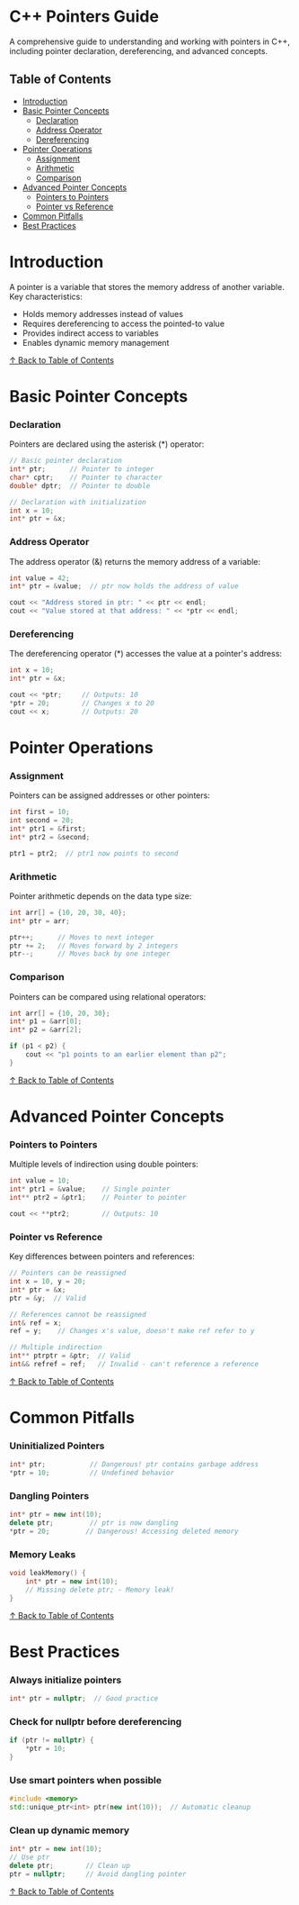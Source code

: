 # C++ Pointers Guide

A comprehensive guide to understanding and working with pointers in C++, including pointer declaration, dereferencing, and advanced concepts.

## Table of Contents
- [Introduction](#introduction)
- [Basic Pointer Concepts](#basic-pointer-concepts)
  - [Declaration](#declaration)
  - [Address Operator](#address-operator)
  - [Dereferencing](#dereferencing)
- [Pointer Operations](#pointer-operations)
  - [Assignment](#assignment)
  - [Arithmetic](#arithmetic)
  - [Comparison](#comparison)
- [Advanced Pointer Concepts](#advanced-pointer-concepts)
  - [Pointers to Pointers](#pointers-to-pointers)
  - [Pointer vs Reference](#pointer-vs-reference)
- [Common Pitfalls](#common-pitfalls)
- [Best Practices](#best-practices)

# Introduction

A pointer is a variable that stores the memory address of another variable. Key characteristics:
- Holds memory addresses instead of values
- Requires dereferencing to access the pointed-to value
- Provides indirect access to variables
- Enables dynamic memory management

[↑ Back to Table of Contents](#table-of-contents)

# Basic Pointer Concepts

### Declaration

Pointers are declared using the asterisk (*) operator:
```cpp
// Basic pointer declaration
int* ptr;      // Pointer to integer
char* cptr;    // Pointer to character
double* dptr;  // Pointer to double

// Declaration with initialization
int x = 10;
int* ptr = &x;
```

### Address Operator

The address operator (&) returns the memory address of a variable:
```cpp
int value = 42;
int* ptr = &value;  // ptr now holds the address of value

cout << "Address stored in ptr: " << ptr << endl;
cout << "Value stored at that address: " << *ptr << endl;
```

### Dereferencing

The dereferencing operator (*) accesses the value at a pointer's address:
```cpp
int x = 10;
int* ptr = &x;

cout << *ptr;     // Outputs: 10
*ptr = 20;        // Changes x to 20
cout << x;        // Outputs: 20
```

# Pointer Operations

### Assignment

Pointers can be assigned addresses or other pointers:
```cpp
int first = 10;
int second = 20;
int* ptr1 = &first;
int* ptr2 = &second;

ptr1 = ptr2;  // ptr1 now points to second
```

### Arithmetic

Pointer arithmetic depends on the data type size:
```cpp
int arr[] = {10, 20, 30, 40};
int* ptr = arr;

ptr++;      // Moves to next integer
ptr += 2;   // Moves forward by 2 integers
ptr--;      // Moves back by one integer
```

### Comparison

Pointers can be compared using relational operators:
```cpp
int arr[] = {10, 20, 30};
int* p1 = &arr[0];
int* p2 = &arr[2];

if (p1 < p2) {
    cout << "p1 points to an earlier element than p2";
}
```

[↑ Back to Table of Contents](#table-of-contents)

# Advanced Pointer Concepts

### Pointers to Pointers

Multiple levels of indirection using double pointers:
```cpp
int value = 10;
int* ptr1 = &value;    // Single pointer
int** ptr2 = &ptr1;    // Pointer to pointer

cout << **ptr2;        // Outputs: 10
```

### Pointer vs Reference

Key differences between pointers and references:
```cpp
// Pointers can be reassigned
int x = 10, y = 20;
int* ptr = &x;
ptr = &y;  // Valid

// References cannot be reassigned
int& ref = x;
ref = y;    // Changes x's value, doesn't make ref refer to y

// Multiple indirection
int** ptrptr = &ptr;  // Valid
int&& refref = ref;   // Invalid - can't reference a reference
```

[↑ Back to Table of Contents](#table-of-contents)

# Common Pitfalls

### Uninitialized Pointers
```cpp
int* ptr;           // Dangerous! ptr contains garbage address
*ptr = 10;          // Undefined behavior
```

### Dangling Pointers
```cpp
int* ptr = new int(10);
delete ptr;         // ptr is now dangling
*ptr = 20;         // Dangerous! Accessing deleted memory
```

### Memory Leaks
```cpp
void leakMemory() {
    int* ptr = new int(10);
    // Missing delete ptr; - Memory leak!
}
```
[↑ Back to Table of Contents](#table-of-contents)

# Best Practices

### Always initialize pointers
```cpp
int* ptr = nullptr;  // Good practice
```

### Check for nullptr before dereferencing
```cpp
if (ptr != nullptr) {
    *ptr = 10;
}
```

### Use smart pointers when possible
```cpp
#include <memory>
std::unique_ptr<int> ptr(new int(10));  // Automatic cleanup
```

### Clean up dynamic memory
```cpp
int* ptr = new int(10);
// Use ptr
delete ptr;        // Clean up
ptr = nullptr;     // Avoid dangling pointer
```

[↑ Back to Table of Contents](#table-of-contents)
